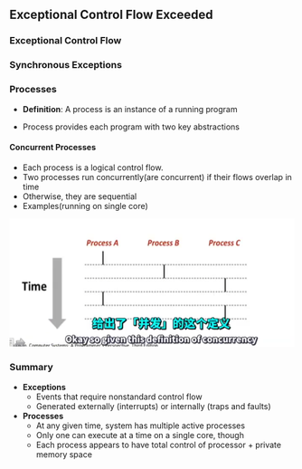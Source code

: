 ## Exceptional Control Flow Exceeded

### Exceptional Control Flow

### Synchronous Exceptions

### Processes

- **Definition**: A process is an instance of a running program

- Process provides each program with two key abstractions

#### Concurrent Processes

- Each process is a logical control flow.
- Two processes run concurrently(are concurrent) if their flows overlap in time
- Otherwise, they are sequential
- Examples(running on single core)

<img src=".\concurrent.png" alt="concurrent" style="zoom:70%;" />

### Summary

- **Exceptions**
  - Events that require nonstandard control flow
  - Generated externally (interrupts) or internally (traps and faults)
- **Processes**
  - At any given time, system has multiple active processes
  - Only one can execute at a time on a single core, though
  - Each process appears to have total control of processor + private memory space